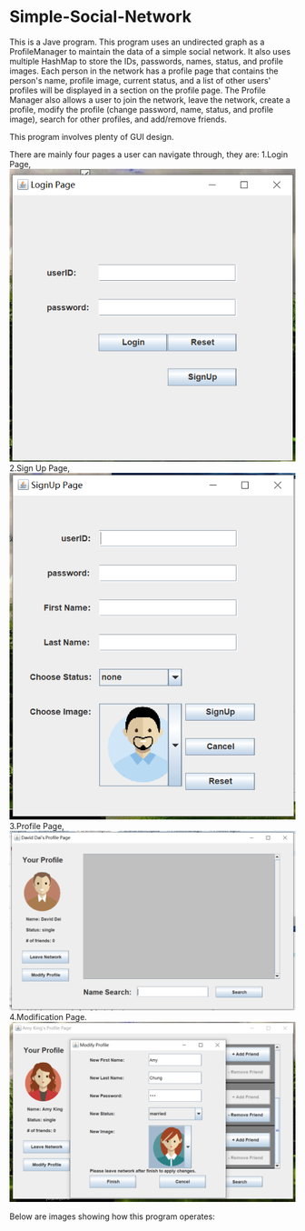 # Simple-Social-Network
This is a Jave program. This program uses an undirected graph as a ProfileManager to maintain the data of a simple social network. 
It also uses multiple HashMap to store the IDs, passwords, names, status, and profile images.
Each person in the network has a profile page that contains the person's name, profile image, current status, 
and a list of other users' profiles will be displayed in a section on the profile page. 
The Profile Manager also allows a user to join the network, leave the network, create a profile, modify the profile 
(change password, name, status, and profile image), search for other profiles, and add/remove friends.


This program involves plenty of GUI design.

There are mainly four pages a user can navigate through, they are:
1.Login Page,
![ScreenShot](testImage/LoginPage.png)
2.Sign Up Page, 
![ScreenShot](testImage/SignUpPage.png)
3.Profile Page, 
![ScreenShot](testImage/ProfilePage.png)
4.Modification Page.
![ScreenShot](testImage/BeforeModify.png)

Below are images showing how this program operates:
